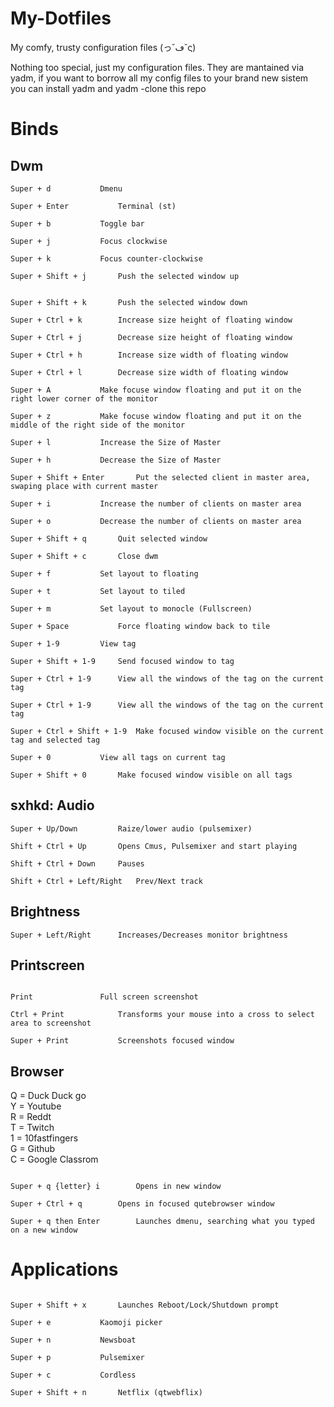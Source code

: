 # My-Dotfiles
My comfy, trusty configuration files (っ˘ڡ˘ς)

Nothing too special, just my configuration files. They are mantained via yadm, if you want to borrow all my config files to your brand new sistem you can install yadm and yadm -clone this repo

# Binds

## Dwm 
```
Super + d		    Dmenu

Super + Enter		    Terminal (st)

Super + b		    Toggle bar

Super + j		    Focus clockwise

Super + k		    Focus counter-clockwise

Super + Shift + j	    Push the selected window up 


Super + Shift + k	    Push the selected window down  

Super + Ctrl + k	    Increase size height of floating window  

Super + Ctrl + j	    Decrease size height of floating window  

Super + Ctrl + h	    Increase size width of floating window  

Super + Ctrl + l	    Decrease size width of floating window  

Super + A		    Make focuse window floating and put it on the right lower corner of the monitor

Super + z		    Make focuse window floating and put it on the middle of the right side of the monitor

Super + l		    Increase the Size of Master

Super + h		    Decrease the Size of Master

Super + Shift + Enter	    Put the selected client in master area, swaping place with current master

Super + i		    Increase the number of clients on master area

Super + o		    Decrease the number of clients on master area

Super + Shift + q	    Quit selected window

Super + Shift + c	    Close dwm

Super + f		    Set layout to floating

Super + t		    Set layout to tiled

Super +	m		    Set layout to monocle (Fullscreen)

Super + Space		    Force floating window back to tile

Super + 1-9		    View tag

Super + Shift + 1-9	    Send focused window to tag

Super + Ctrl + 1-9	    View all the windows of the tag on the current tag

Super + Ctrl + 1-9	    View all the windows of the tag on the current tag

Super + Ctrl + Shift + 1-9  Make focused window visible on the current tag and selected tag

Super + 0		    View all tags on current tag

Super + Shift + 0	    Make focused window visible on all tags

```

## sxhkd: Audio

```
Super + Up/Down		    Raize/lower audio (pulsemixer)

Shift + Ctrl + Up	    Opens Cmus, Pulsemixer and start playing

Shift + Ctrl + Down	    Pauses 

Shift + Ctrl + Left/Right   Prev/Next track

```

## Brightness

```
Super + Left/Right	    Increases/Decreases monitor brightness

```

## Printscreen

```

Print			    Full screen screenshot

Ctrl + Print		    Transforms your mouse into a cross to select area to screenshot

Super + Print		    Screenshots focused window

```

## Browser

Q = Duck Duck go                      
Y = Youtube			      
R = Reddt			      
T = Twitch			      
1 = 10fastfingers		      
G = Github                            
C = Google Classrom                   

```

Super + q {letter} i	    Opens in new window

Super + Ctrl + q	    Opens in focused qutebrowser window

Super + q then Enter	    Launches dmenu, searching what you typed on a new window

```

# Applications

```

Super + Shift + x	    Launches Reboot/Lock/Shutdown prompt

Super + e		    Kaomoji picker

Super + n		    Newsboat

Super + p		    Pulsemixer

Super + c		    Cordless

Super + Shift + n	    Netflix (qtwebflix)

```
